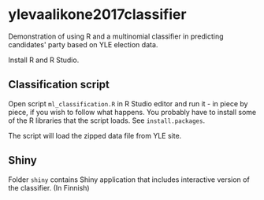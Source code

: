 # ylevaalikone2017classifier
Demonstration of using R and a multinomial classifier in predicting candidates' party based on YLE election data.

Install R and R Studio. 

## Classification script
Open script `ml_classification.R` in R Studio editor and run it - in piece by piece, if you wish to follow what happens. 
You probably have to install some of the R libraries that the script loads. See `install.packages`.

The script will load the zipped data file from YLE site. 

## Shiny

Folder `shiny` contains Shiny application that includes interactive version of the classifier. (In Finnish)


